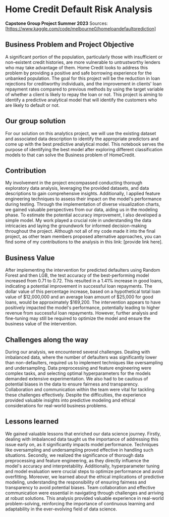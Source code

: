 # Home Credit Default Risk Analysis
**Capstone Group Project Summer 2023**
Sources: [https://www.kaggle.com/code/melbourne0/homeloandefaultprediction]
## Business Problem and Project Objective   
A significant portion of the population, particularly those with insufficient or non-existent credit histories, are more vulnerable to untrustworthy lenders who may take advantage of them. Home Credit looks to address this problem by providing a positive and safe borrowing experience for the unbanked population.
The goal for this project will be the reduction in loan rejections for creditworthy individuals, and the improvement in clients' loan repayment rates compared to previous methods by using the target variable of whether a client is likely to repay the loan or not. This project is aiming to identify a predictive analytical model that will identify the customers who are likely to default or not.

## Our group solution
For our solution on this analytics project, we will use the existing dataset and associated data description to identify the appropriate predictors and come up with the best predictive analytical model. This notebook serves the purpose of identifying the best model after exploring different classification models to that can solve the Business problem of HomeCredit.

## Contribution 
My involvement in the project encompassed conducting thorough exploratory data analysis, leveraging the provided datasets, and data descriptions to gain comprehensive insights. Additionally, I applied feature engineering techniques to assess their impact on the model's performance during testing. Through the implementation of diverse visualization charts, we gained valuable perspectives from our data, aiding us in the modeling phase. To estimate the potential accuracy improvement, I also developed a simple model. My work played a crucial role in understanding the data intricacies and laying the groundwork for informed decision-making throughout the project. Although not all of my code made it into the final project, as other team members proposed alternative approaches, you can find some of my contributions to the analysis in this link: [provide link here]. 

## Business Value
After implementing the intervention for predicted defaulters using Random Forest and then LGB, the test accuracy of the best-performing model increased from 0.71 to 0.72. This resulted in a 1.41% increase in good loans, indicating a potential improvement in successful loan repayments. The dollar value of this percentage increase, based on a hypothetical total loan value of $12,000,000 and an average loan amount of $25,000 for good loans, would be approximately $169,200. The intervention appears to have positively impacted the model's performance, potentially leading to higher revenue from successful loan repayments. However, further analysis and fine-tuning may still be required to optimize the model and ensure the business value of the intervention.

## Challenges along the way
During our analysis, we encountered several challenges. Dealing with imbalanced data, where the number of defaulters was significantly lower than non-defaulters, required us to implement techniques like oversampling and undersampling. Data preprocessing and feature engineering were complex tasks, and selecting optimal hyperparameters for the models demanded extensive experimentation. We also had to be cautious of potential biases in the data to ensure fairness and transparency. Collaboration and communication within the team were vital for tackling these challenges effectively. Despite the difficulties, the experience provided valuable insights into predictive modeling and ethical considerations for real-world business problems.

## Lessons learned
We gained valuable lessons that enriched our data science journey. Firstly, dealing with imbalanced data taught us the importance of addressing this issue early on, as it significantly impacts model performance. Techniques like oversampling and undersampling proved effective in handling such situations. Secondly, we realized the significance of thorough data preprocessing and feature engineering, as they directly influence the model's accuracy and interpretability. Additionally, hyperparameter tuning and model evaluation were crucial steps to optimize performance and avoid overfitting. Moreover, we learned about the ethical implications of predictive modeling, understanding the responsibility of ensuring fairness and transparency to avoid potential biases. Team collaboration and effective communication were essential in navigating through challenges and arriving at robust solutions. This analysis provided valuable experience in real-world problem-solving, reinforcing the importance of continuous learning and adaptability in the ever-evolving field of data science.
